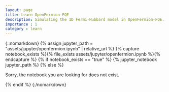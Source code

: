 ```yaml
---
layout: page
title: Learn OpenFermion-FQE
description: Simulating the 1D Fermi-Hubbard model in OpenFermion-FQE.
importance : 1
category : learn
---
```


{::nomarkdown}
{% assign jupyter_path = "assets/jupyter/openfermion.ipynb" | relative_url %}
{% capture notebook_exists %}{% file_exists assets/jupyter/openfermion.ipynb %}{% endcapture %}
{% if notebook_exists == "true" %}
    {% jupyter_notebook jupyter_path %}
{% else %}
    <p>Sorry, the notebook you are looking for does not exist.</p>
{% endif %}
{:/nomarkdown}
